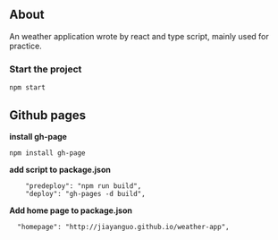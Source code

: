 ## About
An weather application wrote by react and type script, mainly used for practice.

### Start the project
`npm start`



## Github pages
**install gh-page**

`npm install gh-page`

**add script to package.json**

```
    "predeploy": "npm run build",
    "deploy": "gh-pages -d build",
```
**Add home page to package.json**

```
  "homepage": "http://jiayanguo.github.io/weather-app",
```
